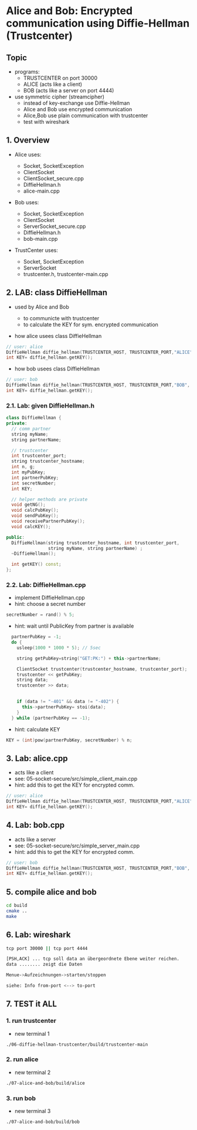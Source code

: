 # Alice and Bob: Encrypted communication using Diffie-Hellman (Trustcenter)

## Topic

- programs:
  - TRUSTCENTER on port 30000
  - ALICE (acts like a client)
  - BOB (acts like a server on port 4444)
- use symmetric cipher (streamcipher)
  - instead of key-exchange use Diffie-Hellman
  - Alice and Bob use encrypted communication
  - Alice,Bob use plain communication with trustcenter
  - test with wireshark

## 1. Overview

- Alice uses:
  - Socket, SocketException
  - ClientSocket
  - ClientSocket_secure.cpp
  - DiffieHellman.h
  - alice-main.cpp

- Bob uses:
  - Socket, SocketException
  - ClientSocket
  - ServerSocket_secure.cpp
  - DiffieHellman.h
  - bob-main.cpp

- TrustCenter uses:
  - Socket, SocketException
  - ServerSocket
  - trustcenter.h, trustcenter-main.cpp

## 2. LAB: class DiffieHellman

- used by Alice and Bob
  - to communicte with trustcenter
  - to calculate the KEY for sym. encrypted communication

- how alice usees class DiffieHellman

~~~ cpp
// user: alice
DiffieHellman diffie_hellman(TRUSTCENTER_HOST, TRUSTCENTER_PORT,"ALICE", "BOB");
int KEY= diffie_hellman.getKEY();
~~~

- how bob usees class DiffieHellman

~~~ cpp
// user: bob
DiffieHellman diffie_hellman(TRUSTCENTER_HOST, TRUSTCENTER_PORT,"BOB", "ALICE");
int KEY= diffie_hellman.getKEY();
~~~

### 2.1. Lab: given DiffieHellman.h

~~~ cpp
class DiffieHellman {
private:
  // comm partner
  string myName;
  string partnerName;

  // trustcenter
  int trustcenter_port;
  string trustcenter_hostname;
  int n, g;
  int myPubKey;
  int partnerPubKey;
  int secretNumber;
  int KEY;

  // helper methods are private
  void getNG();
  void calcPubKey();
  void sendPubKey();
  void receivePartnerPubKey();
  void calcKEY();

public:
  DiffieHellman(string trustcenter_hostname, int trustcenter_port,
                string myName, string partnerName) ;
  ~DiffieHellman();

  int getKEY() const;
};
~~~

### 2.2. Lab: DiffieHellman.cpp

- implement DiffieHellman.cpp
- hint: choose a secret number

~~~ cpp
secretNumber = rand() % 5;
~~~

- hint: wait until PublicKey from partner is available

~~~ cpp
  partnerPubKey = -1;
  do {
    usleep(1000 * 1000 * 5); // 5sec

    string getPubKey=string("GET:PK:") + this->partnerName;

    ClientSocket trustcenter(trustcenter_hostname, trustcenter_port);
    trustcenter << getPubKey;
    string data;
    trustcenter >> data;

  
    if (data != "-401" && data != "-402") {
      this->partnerPubKey= stoi(data);
    }
  } while (partnerPubKey == -1);
~~~

- hint: calculate KEY
  
~~~ cpp
KEY = (int)pow(partnerPubKey, secretNumber) % n;
~~~

## 3. Lab: alice.cpp

- acts like a client
- see: 05-socket-secure/src/simple_client_main.cpp
- hint: add this to get the KEY for encrypted comm.

~~~ cpp
// user: alice
DiffieHellman diffie_hellman(TRUSTCENTER_HOST, TRUSTCENTER_PORT,"ALICE", "BOB");
int KEY= diffie_hellman.getKEY();
~~~

## 4. Lab: bob.cpp

- acts like a server
- see: 05-socket-secure/src/simple_server_main.cpp
- hint: add this to get the KEY for encrypted comm.

~~~ cpp
// user: bob
DiffieHellman diffie_hellman(TRUSTCENTER_HOST, TRUSTCENTER_PORT,"BOB", "ALICE");
int KEY= diffie_hellman.getKEY();
~~~

## 5. compile alice and bob

~~~ bash
cd build
cmake ..
make
~~~

## 6. Lab: wireshark

~~~ bash
tcp port 30000 || tcp port 4444

[PSH,ACK] ... tcp soll data an übergeordnete Ebene weiter reichen.
data ........ zeigt die Daten

Menue->Aufzeichnungen->starten/stoppen

siehe: Info from-port <--> to-port
~~~

## 7. TEST it ALL

### 1. run trustcenter

- new terminal 1

~~~ bash
./06-diffie-hellman-trustcenter/build/trustcenter-main
~~~

### 2. run alice

- new terminal 2

~~~ bash
./07-alice-and-bob/build/alice
~~~

### 3. run bob

- new terminal 3

~~~ bash
./07-alice-and-bob/build/bob
~~~
